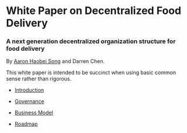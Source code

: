 # White Paper on Decentralized Food Delivery

### A next generation decentralized organization structure for food delivery

By [Aaron Haobei Song](https://github.com/songhobby) and Darren Chen.

This white paper is intended to be succinct when using basic common sense rather than rigorous.

- [Introduction](introduction.md)
  
- [Governance](governance.md)
  
- [Business Model](business-model.md)
  
- [Roadmap](roadmap.md)
